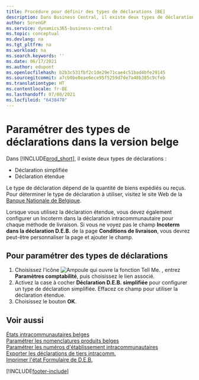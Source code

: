 ```yaml
---
title: Procédure pour définir des types de déclarations [BE]
description: Dans Business Central, il existe deux types de déclaration dans la version belge, la déclaration simplifiée et la déclaration étendue.
author: SorenGP
ms.service: dynamics365-business-central
ms.topic: conceptual
ms.devlang: na
ms.tgt_pltfrm: na
ms.workload: na
ms.search.keywords: ''
ms.date: 06/17/2021
ms.author: edupont
ms.openlocfilehash: b2b3c531fbf2c1de29e71cae4c51bad4bfe29145
ms.sourcegitcommit: a7cb0be8eae6ece95f5259d7de7a48b385c9cfeb
ms.translationtype: HT
ms.contentlocale: fr-BE
ms.lasthandoff: 07/08/2021
ms.locfileid: "6438470"
---
```

# <a name="set-up-declaration-types-in-the-belgian-version"></a>Paramétrer des types de déclarations dans la version belge
Dans [!INCLUDE[prod_short](../../includes/prod_short.md)], il existe deux types de déclarations :  

- Déclaration simplifiée  
- Déclaration étendue  

Le type de déclaration dépend de la quantité de biens expédiés ou reçus. Pour déterminer le type de déclaration à utiliser, visitez le site Web de la [Banque Nationale de Belgique](https://aka.ms/BelgianNationalBank).  

Lorsque vous utilisez la déclaration étendue, vous devez également configurer un Incoterm dans la déclaration intracommunautaire pour chaque méthode de livraison. Si vous ne voyez pas le champ **Incoterm dans la déclaration D.E.B.** de la page **Conditions de livraison**, vous devrez peut-être personnaliser la page et ajouter le champ.

## <a name="to-set-up-declaration-types"></a>Pour paramétrer des types de déclarations  

1.  Choisissez l'icône ![Ampoule qui ouvre la fonction Tell Me.](../../media/ui-search/search_small.png "Dites-moi ce que vous voulez faire") , entrez **Paramètres comptabilité**, puis choisissez le lien associé.  
2.  Activez la case à cocher **Déclaration D.E.B. simplifiée** pour configurer un type de déclaration simplifiée. Effacez ce champ pour utiliser la déclaration étendue.  
3.  Choisissez le bouton **OK**.  

## <a name="see-also"></a>Voir aussi  
 [États intracommunautaires belges](belgian-intrastat-reporting.md)   
 [Paramétrer les nomenclatures produits belges](how-to-set-up-belgian-tariff-numbers.md)   
 [Paramétrer les numéros d'établissement intracommunautaires](how-to-set-up-intrastat-establishment-numbers.md)   
 [Exporter les déclarations de tiers intracomm.](how-to-export-intrastat-third-party-declararations.md)   
 [Imprimer l'état Formulaire de D.E.B.](how-to-print-the-intrastat-form-report.md)


[!INCLUDE[footer-include](../../includes/footer-banner.md)]